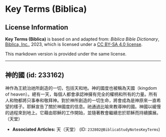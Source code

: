 # Key Terms (Biblica)

## License Information

**Key Terms (Biblica)** is based on and adapted from: _Biblica Bible Dictionary_, [Biblica, Inc.](https://www.biblica.com/), 2023, which is licensed under a [CC BY-SA 4.0 license](https://creativecommons.org/licenses/by-sa/4.0/legalcode.en).

This markdown version is provided under the same license.



--------------------------------

## 神的國 (id: 233162)

神作為王統治祂所創造的一切，包括天和地。神的國度也被稱為天國（kingdom of heaven）。總有一天，每個人都會承認神擁有完全的權柄和所有的力量。所有人和物都將只事奉和敬拜神。對於神所創造的一切生命，將會成為是神原來一直希望的樣子。耶穌宣告了關於神國度的信息。祂通過比喻來教導神的國。神國以緩慢的過程來到地上。它藉由耶穌的工作開始，並隨著教會繼續忠於耶穌而持續擴展。（天堂）

* **Associated Articles:** 天（天堂） (ID: `232802@BiblicaStudyNotesKeyTerms`)

